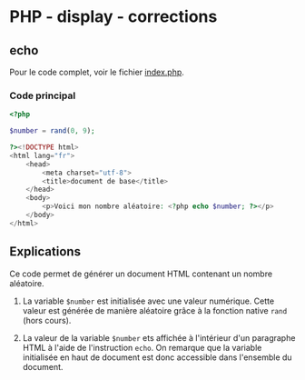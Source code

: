 # PHP - display - corrections

## echo

Pour le code complet, voir le fichier [index.php](./index.php).

### Code principal

```php
<?php 

$number = rand(0, 9);

?><!DOCTYPE html>
<html lang="fr">
    <head>
        <meta charset="utf-8">
        <title>document de base</title>
    </head>
    <body>
        <p>Voici mon nombre aléatoire: <?php echo $number; ?></p>
    </body>
</html>
```

## Explications

Ce code permet de générer un document HTML contenant un nombre aléatoire.

 1. La variable `$number` est initialisée avec une valeur numérique. Cette valeur est générée de manière aléatoire grâce à la fonction native `rand` (hors cours).

 2. La valeur de la variable `$number` ets affichée à l'intérieur d'un paragraphe HTML à l'aide de l'instruction `echo`. On remarque que la variable initialisée en haut de document est donc accessible dans l'ensemble du document.
